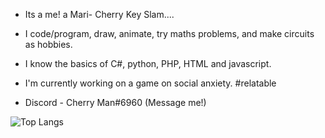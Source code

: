 - Its a me! a Mari- Cherry Key Slam....

- I code/program, draw, animate, try maths problems, and make circuits as hobbies.

- I know  the basics of C#, python, PHP, HTML and javascript.

- I'm currently working on a game on social anxiety. #relatable

- Discord - Cherry Man#6960 (Message me!)

![Top Langs](https://github-readme-stats.vercel.app/api/top-langs/?username=cherrykeyslam)
